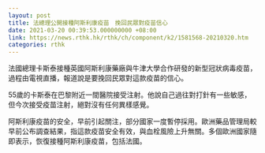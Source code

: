 ```yaml
---
layout: post
title: 法總理公開接種阿斯利康疫苗　挽回民眾對疫苗信心
date: 2021-03-20 00:39:53.000000000 +08:00
link: https://news.rthk.hk/rthk/ch/component/k2/1581568-20210320.htm
categories: rthk
---
```


法國總理卡斯泰接種英國阿斯利康藥廠與牛津大學合作研發的新型冠狀病毒疫苗，過程由電視直播，報道說是要挽回民眾對這款疫苗的信心。

55歲的卡斯泰在巴黎附近一間醫院接受注射。他說自己過往對打針有一些敏感，但今次接受疫苗注射，絕對沒有任何異樣感覺。

阿斯利康疫苗的安全，早前引起關注，部分國家一度暫停採用。歐洲藥品管理局較早前公布調查結果，指這款疫苗安全有效，與血栓風險上升無關。多個歐洲國家隨即表示，恢復接種阿斯利康疫苗，包括法國。
